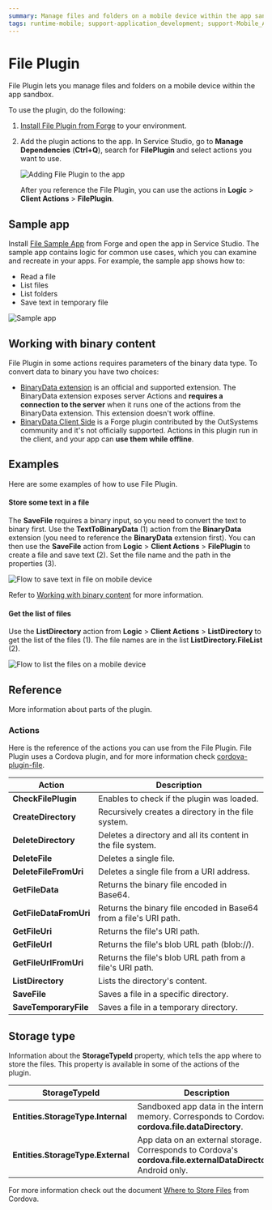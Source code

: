 ```yaml
---
summary: Manage files and folders on a mobile device within the app sandbox.
tags: runtime-mobile; support-application_development; support-Mobile_Apps;
---
```


# File Plugin

File Plugin lets you manage files and folders on a mobile device within the app sandbox.

To use the plugin, do the following:

1. [Install File Plugin from Forge](https://www.outsystems.com/forge/component-overview/1633/file-plugin) to your environment. 

2. Add the plugin actions to the app. In Service Studio, go to **Manage Dependencies** (**Ctrl+Q**), search for **FilePlugin** and select actions you want to use.

    ![Adding File Plugin to the app](images/reference-file-plugin-ss.png?width=700)

    After you reference the File Plugin, you can use the actions in **Logic** > **Client Actions** > **FilePlugin**.  

## Sample app

Install [File Sample App](https://www.outsystems.com/forge/component-overview/10011/file-sample-app) from Forge and open the app in Service Studio. The sample app contains logic for common use cases, which you can examine and recreate in your apps. For example, the sample app shows how to:

* Read a file
* List files
* List folders
* Save text in temporary file

![Sample app](images/sample-app.png?width=300)

## Working with binary content

File Plugin in some actions requires parameters of the binary data type. To convert data to binary you have two choices:

* [BinaryData extension](https://success.outsystems.com/Documentation/11/Reference/OutSystems_APIs/BinaryData_API) is an official and supported extension. The BinaryData extension exposes server Actions and **requires a connection to the server** when it runs one of the actions from the BinaryData extension. This extension doesn't work offline.
* [BinaryData Client Side](https://www.outsystems.com/forge/component-overview/3242/binarydata-client-side) is a Forge plugin contributed by the OutSystems community and it's not officially supported. Actions in this plugin run in the client, and your app can **use them while offline**.

## Examples

Here are some examples of how to use File Plugin.

#### Store some text in a file

The **SaveFile** requires a binary input, so you need to convert the text to binary first. Use the **TextToBinaryData** (1) action from the **BinaryData** extension (you need to reference the **BinaryData** extension first). You can then use the **SaveFile** action from **Logic** > **Client Actions** > **FilePlugin** to create a file and save text (2). Set the file name and the path in the properties (3).

![Flow to save text in file on mobile device](images/save-text-in-file-mobile-ss.png?width=550)

<div class="info" markdown="1">

Refer to [Working with binary content](#working-with-binary-content) for more information.

</div>

#### Get the list of files

Use the **ListDirectory** action from **Logic** > **Client Actions** > **ListDirectory** to get the list of the files (1). The file names are in the list **ListDirectory.FileList** (2).

![Flow to list the files on a mobile device](images/list-files-mobile-ss.png?width=500)

## Reference

More information about parts of the plugin.

### Actions

Here is the reference of the actions you can use from the File Plugin. File Plugin uses a Cordova plugin, and for more information check [cordova-plugin-file](https://github.com/OutSystems/cordova-plugin-file).

| Action                 | Description                                                       |
| ---------------------- | ----------------------------------------------------------------- |
| **CheckFilePlugin**    | Enables to check if the plugin was loaded.                        |
| **CreateDirectory**    | Recursively creates a directory in the file system.               |
| **DeleteDirectory**    | Deletes a directory and all its content in the file system.       |
| **DeleteFile**         | Deletes a single file.                                            |
| **DeleteFileFromUri**  | Deletes a single file from a URI address.                         |
| **GetFileData**        | Returns the binary file encoded in Base64.                        |
| **GetFileDataFromUri** | Returns the binary file encoded in Base64 from a file's URI path. |
| **GetFileUri**         | Returns the file's URI path.                                      |
| **GetFileUrl**         | Returns the file's blob URL path (blob://).                       |
| **GetFileUrlFromUri**  | Returns the file's blob URL path from a file's URI path.          |
| **ListDirectory**      | Lists the directory's content.                                    |
| **SaveFile**           | Saves a file in a specific directory.                             |
| **SaveTemporaryFile**  | Saves a file in a temporary directory.                            |

## Storage type

Information about the **StorageTypeId** property, which tells the app where to store the files. This property is available in some of the actions of the plugin. 

| StorageTypeId                     | Description                                                                                                     |
| --------------------------------- | --------------------------------------------------------------------------------------------------------------- |
| **Entities.StorageType.Internal** | Sandboxed app data in the internal memory. Corresponds to Cordova's **cordova.file.dataDirectory**.             |
| **Entities.StorageType.External** | App data on an external storage. Corresponds to Cordova's **cordova.file.externalDataDirectory**. Android only. |

For more information check out the document [Where to Store Files](https://github.com/OutSystems/cordova-plugin-file#where-to-store-files) from Cordova.